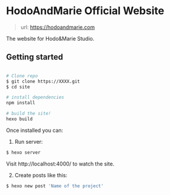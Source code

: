 # HodoAndMarie Official Website

> url: https://hodoandmarie.com

The website for Hodo&Marie Studio.

## Getting started

``` bash

# Clone repo
$ git clone https://XXXX.git
$ cd site

# install dependencies
npm install

# build the site!
hexo build
```

Once installed you can:


1. Run server:

``` bash
$ hexo server
```

Visit http://localhost:4000/ to watch the site.

2. Create posts like this:

``` bash
$ hexo new post 'Name of the project'
```

